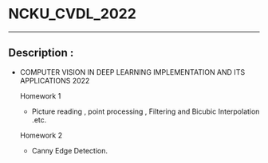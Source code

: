 # NCKU_CVDL_2022
---
## Description :

- COMPUTER VISION IN DEEP LEARNING IMPLEMENTATION AND ITS APPLICATIONS 2022

    Homework 1

    - Picture reading , point processing , Filtering and Bicubic Interpolation .etc.

    Homework 2

    - Canny Edge Detection.
